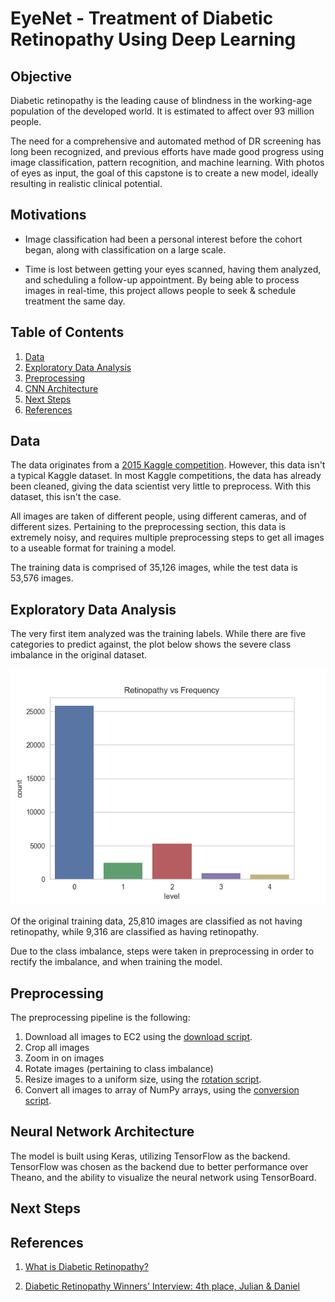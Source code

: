# EyeNet - Treatment of Diabetic Retinopathy Using Deep Learning

## Objective

Diabetic retinopathy is the leading cause of blindness in the working-age population of the developed world. It is estimated to affect over 93 million people.

The need for a comprehensive and automated method of DR screening has long been recognized, and previous efforts have made good progress using image classification, pattern recognition, and machine learning. With photos of eyes as input, the goal of this capstone is to create a new model, ideally resulting in realistic clinical potential.


## Motivations

* Image classification had been a personal interest before the cohort began, along with classification on a large scale.

* Time is lost between getting your eyes scanned, having them analyzed, and scheduling a follow-up appointment. By being able to process images in real-time, this project allows people to seek & schedule treatment the same day.


## Table of Contents
1. [Data](#data)
2. [Exploratory Data Analysis](#exploratory-data-analysis)
3. [Preprocessing](#preprocessing)
4. [CNN Architecture](#neural-network-architecture)
5. [Next Steps](#next-steps)
6. [References](#references)

## Data

The data originates from a [2015 Kaggle competition](https://www.kaggle.com/c/diabetic-retinopathy-detection). However, this data isn't a typical Kaggle dataset. In most Kaggle competitions, the data has already been cleaned, giving the data scientist very little to preprocess. With this dataset, this isn't the case.

All images are taken of different people, using different cameras, and of different sizes. Pertaining to the preprocessing section, this data is extremely noisy, and requires multiple preprocessing steps to get all images to a useable format for training a model.

The training data is comprised of 35,126 images, while the test data is 53,576 images.


## Exploratory Data Analysis

The very first item analyzed was the training labels. While there are
five categories to predict against, the plot below shows the severe class imbalance in the original dataset.

![EDA - Class Imbalance](images/eda/Retinopathy_vs_Frequency_All.png)

Of the original training data, 25,810 images are classified as not having retinopathy,
while 9,316 are classified as having retinopathy.

Due to the class imbalance, steps were taken in preprocessing in order to rectify the imbalance, and when training the model.


## Preprocessing

The preprocessing pipeline is the following:

1. Download all images to EC2 using the [download script](src/download_data.sh).
2. Crop all images
3. Zoom in on images
4. Rotate images (pertaining to class imbalance)
5. Resize images to a uniform size, using the [rotation script](src/resize_images.py).
6. Convert all images to array of NumPy arrays, using the [conversion script](src/image_to_array.py).


## Neural Network Architecture

The model is built using Keras, utilizing TensorFlow as the backend.
TensorFlow was chosen as the backend due to better performance over
Theano, and the ability to visualize the neural network using TensorBoard.

## Next Steps

## References

1. [What is Diabetic Retinopathy?](http://www.mayoclinic.org/diseases-conditions/diabetic-retinopathy/basics/definition/con-20023311)

2. [Diabetic Retinopathy Winners' Interview: 4th place, Julian & Daniel](http://blog.kaggle.com/2015/08/14/diabetic-retinopathy-winners-interview-4th-place-julian-daniel/)
